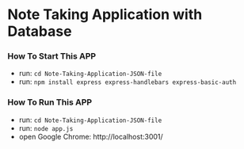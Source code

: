 # Note Taking Application with Database

### How To Start This APP

- run: `cd Note-Taking-Application-JSON-file`
- run: `npm install express express-handlebars express-basic-auth`

### How To Run This APP

- run: `cd Note-Taking-Application-JSON-file`
- run: `node app.js`
- open Google Chrome: http://localhost:3001/
